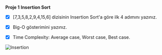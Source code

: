 **Proje 1**
**Insertion Sort**

- [x]  [7,3,5,8,2,9,4,15,6] dizisinin Insertion Sort'a göre ilk 4 adımını yazınız.
- [x]  Big-O gösterimini yazınız.
- [x]  Time Complexity: Average case, Worst case, Best case.


 
![Insertion](https://user-images.githubusercontent.com/88919177/141777851-3ad0ce94-d0ec-4be5-859e-8004ea0602e6.gif)

